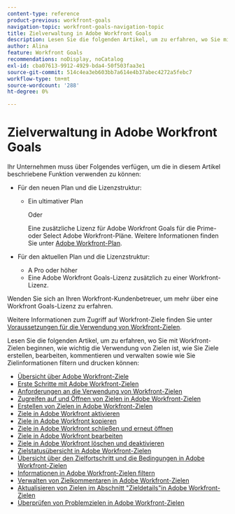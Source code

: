 ```yaml
---
content-type: reference
product-previous: workfront-goals
navigation-topic: workfront-goals-navigation-topic
title: Zielverwaltung in Adobe Workfront Goals
description: Lesen Sie die folgenden Artikel, um zu erfahren, wo Sie mit Workfront-Zielen beginnen, wie wichtig die Verwendung von Zielen ist, wie Sie Ziele erstellen, bearbeiten, kommentieren und verwalten sowie wie Sie Zielinformationen filtern und drucken können.
author: Alina
feature: Workfront Goals
recommendations: noDisplay, noCatalog
exl-id: cba07613-9912-4929-bda4-50f503faa3e1
source-git-commit: 514c4ea3eb603bb7a614e4b37abec4272a5febc7
workflow-type: tm+mt
source-wordcount: '288'
ht-degree: 0%

---
```


# Zielverwaltung in Adobe Workfront Goals

Ihr Unternehmen muss über Folgendes verfügen, um die in diesem Artikel beschriebene Funktion verwenden zu können:

* Für den neuen Plan und die Lizenzstruktur:

   * Ein ultimativer Plan

     Oder

     Eine zusätzliche Lizenz für Adobe Workfront Goals für die Prime- oder Select Adobe Workfront-Pläne. Weitere Informationen finden Sie unter [Adobe Workfront-Plan](https://www.workfront.com/plans).

* Für den aktuellen Plan und die Lizenzstruktur:

   * A Pro oder höher
   * Eine Adobe Workfront Goals-Lizenz zusätzlich zu einer Workfront-Lizenz.

Wenden Sie sich an Ihren Workfront-Kundenbetreuer, um mehr über eine Workfront Goals-Lizenz zu erfahren.

Weitere Informationen zum Zugriff auf Workfront-Ziele finden Sie unter [Voraussetzungen für die Verwendung von Workfront-Zielen](/help/quicksilver/workfront-goals/goal-management/access-needed-for-wf-goals.md).

Lesen Sie die folgenden Artikel, um zu erfahren, wo Sie mit Workfront-Zielen beginnen, wie wichtig die Verwendung von Zielen ist, wie Sie Ziele erstellen, bearbeiten, kommentieren und verwalten sowie wie Sie Zielinformationen filtern und drucken können:

* [Übersicht über Adobe Workfront-Ziele](../../workfront-goals/goal-management/wf-goals-overview.md)
* [Erste Schritte mit Adobe Workfront-Zielen](../../workfront-goals/goal-management/getting-started-with-wf-goals.md)
* [Anforderungen an die Verwendung von Workfront-Zielen](../../workfront-goals/goal-management/access-needed-for-wf-goals.md)
* [Zugreifen auf und Öffnen von Zielen in Adobe Workfront-Zielen](../../workfront-goals/goal-management/access-goals-in-wf-goals.md)
* [Erstellen von Zielen in Adobe Workfront-Zielen](../../workfront-goals/goal-management/create-goals.md)
* [Ziele in Adobe Workfront aktivieren](../../workfront-goals/goal-management/activate-goals.md)
* [Ziele in Adobe Workfront kopieren](../../workfront-goals/goal-management/copy-goals.md)
* [Ziele in Adobe Workfront schließen und erneut öffnen](../../workfront-goals/goal-management/close-and-reopen-goals.md)
* [Ziele in Adobe Workfront bearbeiten](../../workfront-goals/goal-management/edit-goals.md)
* [Ziele in Adobe Workfront löschen und deaktivieren](../../workfront-goals/goal-management/delete-and-deactivate-goals.md)
* [Zielstatusübersicht in Adobe Workfront-Zielen](../../workfront-goals/goal-management/goal-status-overview.md)
* [Übersicht über den Zielfortschritt und die Bedingungen in Adobe Workfront-Zielen](../../workfront-goals/goal-management/calculate-goal-progress.md)
* [Informationen in Adobe Workfront-Zielen filtern](../../workfront-goals/goal-management/filter-information-wf-goals.md)
* [Verwalten von Zielkommentaren in Adobe Workfront-Zielen](../../workfront-goals/goal-management/manage-goal-comments.md)
* [Aktualisieren von Zielen im Abschnitt &quot;Zieldetails&quot;in Adobe Workfront-Zielen](../../workfront-goals/goal-management/update-goals-in-goal-details-panel.md)
* [Überprüfen von Problemzielen in Adobe Workfront-Zielen](../../workfront-goals/goal-management/view-in-trouble-goals.md)
